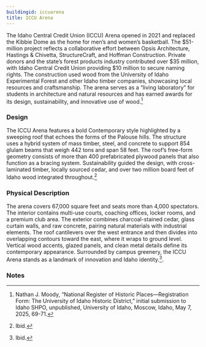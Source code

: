```yaml
---
buildingid: iccuarena
title: ICCU Arena
---
```


The Idaho Central Credit Union (ICCU) Arena opened in 2021 and replaced the Kibbie Dome as the home for men’s and women’s basketball. The \$51-million project reflects a collaborative effort between Opsis Architecture, Hastings & Chivetta, StructureCraft, and Hoffman Construction. Private donors and the state’s forest products industry contributed over \$35 million, with Idaho Central Credit Union providing \$10 million to secure naming rights. The construction used wood from the University of Idaho Experimental Forest and other Idaho timber companies, showcasing local resources and craftsmanship. The arena serves as a “living laboratory” for students in architecture and natural resources and has earned awards for its design, sustainability, and innovative use of wood.[^1]



### Design

The ICCU Arena features a bold Contemporary style highlighted by a sweeping roof that echoes the forms of the Palouse hills. The structure uses a hybrid system of mass timber, steel, and concrete to support 854 glulam beams that weigh 442 tons and span 58 feet. The roof’s free-form geometry consists of more than 400 prefabricated plywood panels that also function as a bracing system. Sustainability guided the design, with cross-laminated timber, locally sourced cedar, and over two million board feet of Idaho wood integrated throughout.[^2]



### Physical Description

The arena covers 67,000 square feet and seats more than 4,000 spectators. The interior contains multi-use courts, coaching offices, locker rooms, and a premium club area. The exterior combines charcoal-stained cedar, glass curtain walls, and raw concrete, pairing natural materials with industrial elements. The roof cantilevers over the west entrance and then divides into overlapping contours toward the east, where it wraps to ground level. Vertical wood accents, glazed panels, and clean metal details define its contemporary appearance. Surrounded by campus greenery, the ICCU Arena stands as a landmark of innovation and Idaho identity.[^3]. 

### Notes
 

 [^1]: Nathan J. Moody, “National Register of Historic Places—Registration Form: The University of Idaho Historic District,” initial submission to Idaho SHPO, unpublished, University of Idaho, Moscow, Idaho, May 7, 2025, 69-71.    
[^2]: Ibid.  
[^3]: Ibid.   
